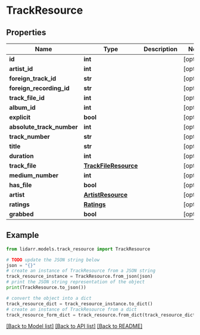 # TrackResource


## Properties

Name | Type | Description | Notes
------------ | ------------- | ------------- | -------------
**id** | **int** |  | [optional] 
**artist_id** | **int** |  | [optional] 
**foreign_track_id** | **str** |  | [optional] 
**foreign_recording_id** | **str** |  | [optional] 
**track_file_id** | **int** |  | [optional] 
**album_id** | **int** |  | [optional] 
**explicit** | **bool** |  | [optional] 
**absolute_track_number** | **int** |  | [optional] 
**track_number** | **str** |  | [optional] 
**title** | **str** |  | [optional] 
**duration** | **int** |  | [optional] 
**track_file** | [**TrackFileResource**](TrackFileResource.md) |  | [optional] 
**medium_number** | **int** |  | [optional] 
**has_file** | **bool** |  | [optional] 
**artist** | [**ArtistResource**](ArtistResource.md) |  | [optional] 
**ratings** | [**Ratings**](Ratings.md) |  | [optional] 
**grabbed** | **bool** |  | [optional] 

## Example

```python
from lidarr.models.track_resource import TrackResource

# TODO update the JSON string below
json = "{}"
# create an instance of TrackResource from a JSON string
track_resource_instance = TrackResource.from_json(json)
# print the JSON string representation of the object
print(TrackResource.to_json())

# convert the object into a dict
track_resource_dict = track_resource_instance.to_dict()
# create an instance of TrackResource from a dict
track_resource_form_dict = track_resource.from_dict(track_resource_dict)
```
[[Back to Model list]](../README.md#documentation-for-models) [[Back to API list]](../README.md#documentation-for-api-endpoints) [[Back to README]](../README.md)


